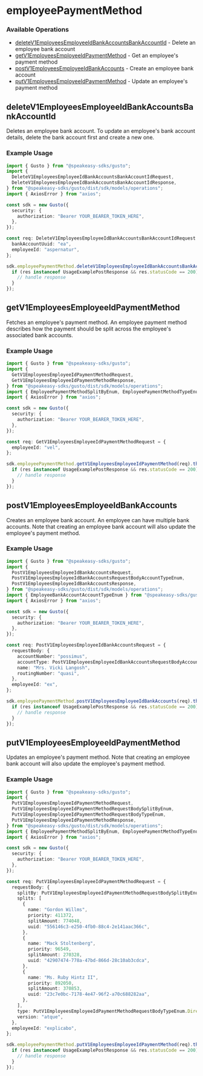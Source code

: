 # employeePaymentMethod

### Available Operations

* [deleteV1EmployeesEmployeeIdBankAccountsBankAccountId](#deletev1employeesemployeeidbankaccountsbankaccountid) - Delete an employee bank account
* [getV1EmployeesEmployeeIdPaymentMethod](#getv1employeesemployeeidpaymentmethod) - Get an employee's payment method
* [postV1EmployeesEmployeeIdBankAccounts](#postv1employeesemployeeidbankaccounts) - Create an employee bank account
* [putV1EmployeesEmployeeIdPaymentMethod](#putv1employeesemployeeidpaymentmethod) - Update an employee's payment method

## deleteV1EmployeesEmployeeIdBankAccountsBankAccountId

Deletes an employee bank account. To update an employee's bank account details, delete the bank account first and create a new one.

### Example Usage

```typescript
import { Gusto } from "@speakeasy-sdks/gusto";
import {
  DeleteV1EmployeesEmployeeIdBankAccountsBankAccountIdRequest,
  DeleteV1EmployeesEmployeeIdBankAccountsBankAccountIdResponse,
} from "@speakeasy-sdks/gusto/dist/sdk/models/operations";
import { AxiosError } from "axios";

const sdk = new Gusto({
  security: {
    authorization: "Bearer YOUR_BEARER_TOKEN_HERE",
  },
});

const req: DeleteV1EmployeesEmployeeIdBankAccountsBankAccountIdRequest = {
  bankAccountUuid: "ea",
  employeeId: "aspernatur",
};

sdk.employeePaymentMethod.deleteV1EmployeesEmployeeIdBankAccountsBankAccountId(req).then((res: DeleteV1EmployeesEmployeeIdBankAccountsBankAccountIdResponse | AxiosError) => {
  if (res instanceof UsageExamplePostResponse && res.statusCode == 200) {
    // handle response
  }
});
```

## getV1EmployeesEmployeeIdPaymentMethod

Fetches an employee's payment method. An employee payment method describes how the payment should be split across the employee's associated bank accounts.

### Example Usage

```typescript
import { Gusto } from "@speakeasy-sdks/gusto";
import {
  GetV1EmployeesEmployeeIdPaymentMethodRequest,
  GetV1EmployeesEmployeeIdPaymentMethodResponse,
} from "@speakeasy-sdks/gusto/dist/sdk/models/operations";
import { EmployeePaymentMethodSplitByEnum, EmployeePaymentMethodTypeEnum } from "@speakeasy-sdks/gusto/dist/sdk/models/shared";
import { AxiosError } from "axios";

const sdk = new Gusto({
  security: {
    authorization: "Bearer YOUR_BEARER_TOKEN_HERE",
  },
});

const req: GetV1EmployeesEmployeeIdPaymentMethodRequest = {
  employeeId: "vel",
};

sdk.employeePaymentMethod.getV1EmployeesEmployeeIdPaymentMethod(req).then((res: GetV1EmployeesEmployeeIdPaymentMethodResponse | AxiosError) => {
  if (res instanceof UsageExamplePostResponse && res.statusCode == 200) {
    // handle response
  }
});
```

## postV1EmployeesEmployeeIdBankAccounts

Creates an employee bank account. An employee can have multiple bank accounts. Note that creating an employee bank account will also update the employee's payment method.

### Example Usage

```typescript
import { Gusto } from "@speakeasy-sdks/gusto";
import {
  PostV1EmployeesEmployeeIdBankAccountsRequest,
  PostV1EmployeesEmployeeIdBankAccountsRequestBodyAccountTypeEnum,
  PostV1EmployeesEmployeeIdBankAccountsResponse,
} from "@speakeasy-sdks/gusto/dist/sdk/models/operations";
import { EmployeeBankAccountAccountTypeEnum } from "@speakeasy-sdks/gusto/dist/sdk/models/shared";
import { AxiosError } from "axios";

const sdk = new Gusto({
  security: {
    authorization: "Bearer YOUR_BEARER_TOKEN_HERE",
  },
});

const req: PostV1EmployeesEmployeeIdBankAccountsRequest = {
  requestBody: {
    accountNumber: "possimus",
    accountType: PostV1EmployeesEmployeeIdBankAccountsRequestBodyAccountTypeEnum.Checking,
    name: "Mrs. Vicki Langosh",
    routingNumber: "quasi",
  },
  employeeId: "ex",
};

sdk.employeePaymentMethod.postV1EmployeesEmployeeIdBankAccounts(req).then((res: PostV1EmployeesEmployeeIdBankAccountsResponse | AxiosError) => {
  if (res instanceof UsageExamplePostResponse && res.statusCode == 200) {
    // handle response
  }
});
```

## putV1EmployeesEmployeeIdPaymentMethod

Updates an employee's payment method. Note that creating an employee bank account will also update the employee's payment method.

### Example Usage

```typescript
import { Gusto } from "@speakeasy-sdks/gusto";
import {
  PutV1EmployeesEmployeeIdPaymentMethodRequest,
  PutV1EmployeesEmployeeIdPaymentMethodRequestBodySplitByEnum,
  PutV1EmployeesEmployeeIdPaymentMethodRequestBodyTypeEnum,
  PutV1EmployeesEmployeeIdPaymentMethodResponse,
} from "@speakeasy-sdks/gusto/dist/sdk/models/operations";
import { EmployeePaymentMethodSplitByEnum, EmployeePaymentMethodTypeEnum } from "@speakeasy-sdks/gusto/dist/sdk/models/shared";
import { AxiosError } from "axios";

const sdk = new Gusto({
  security: {
    authorization: "Bearer YOUR_BEARER_TOKEN_HERE",
  },
});

const req: PutV1EmployeesEmployeeIdPaymentMethodRequest = {
  requestBody: {
    splitBy: PutV1EmployeesEmployeeIdPaymentMethodRequestBodySplitByEnum.Percentage,
    splits: [
      {
        name: "Gordon Willms",
        priority: 411372,
        splitAmount: 774048,
        uuid: "556146c3-e250-4fb0-88c4-2e141aac366c",
      },
      {
        name: "Mack Stoltenberg",
        priority: 96549,
        splitAmount: 270328,
        uuid: "42907474-778a-47bd-866d-28c10ab3cdca",
      },
      {
        name: "Ms. Ruby Hintz II",
        priority: 892050,
        splitAmount: 370853,
        uuid: "23c7e0bc-7178-4e47-96f2-a70c688282aa",
      },
    ],
    type: PutV1EmployeesEmployeeIdPaymentMethodRequestBodyTypeEnum.DirectDeposit,
    version: "atque",
  },
  employeeId: "explicabo",
};

sdk.employeePaymentMethod.putV1EmployeesEmployeeIdPaymentMethod(req).then((res: PutV1EmployeesEmployeeIdPaymentMethodResponse | AxiosError) => {
  if (res instanceof UsageExamplePostResponse && res.statusCode == 200) {
    // handle response
  }
});
```
